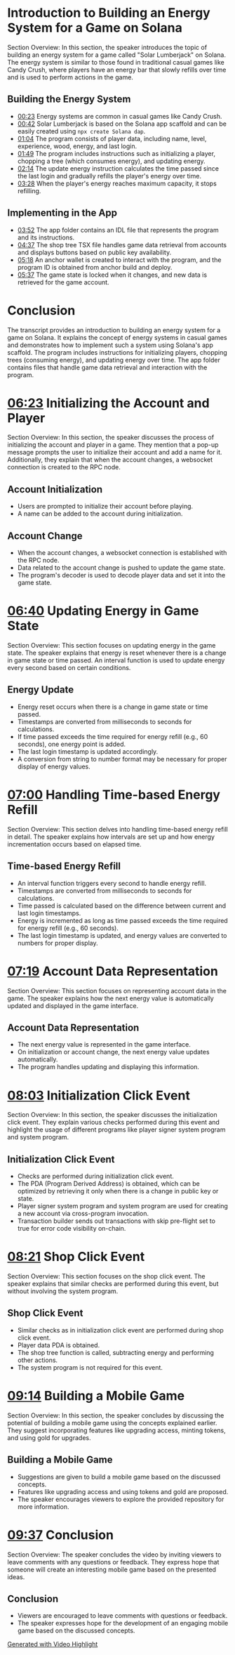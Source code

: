 # [](https://youtu.be/YYQtRCXJBgs?t=0) Introduction to Building an Energy System for a Game on Solana

Section Overview: In this section, the speaker introduces the topic of building an energy system for a game called "Solar Lumberjack" on Solana. The energy system is similar to those found in traditional casual games like Candy Crush, where players have an energy bar that slowly refills over time and is used to perform actions in the game.

## Building the Energy System

- [00:23](https://youtu.be/YYQtRCXJBgs?t=23) Energy systems are common in casual games like Candy Crush.
- [00:42](https://youtu.be/YYQtRCXJBgs?t=42) Solar Lumberjack is based on the Solana app scaffold and can be easily created using `npx create Solana dap`.
- [01:04](https://youtu.be/YYQtRCXJBgs?t=64) The program consists of player data, including name, level, experience, wood, energy, and last login.
- [01:49](https://youtu.be/YYQtRCXJBgs?t=109) The program includes instructions such as initializing a player, chopping a tree (which consumes energy), and updating energy.
- [02:14](https://youtu.be/YYQtRCXJBgs?t=134) The update energy instruction calculates the time passed since the last login and gradually refills the player's energy over time.
- [03:28](https://youtu.be/YYQtRCXJBgs?t=208) When the player's energy reaches maximum capacity, it stops refilling.

## Implementing in the App

- [03:52](https://youtu.be/YYQtRCXJBgs?t=232) The app folder contains an IDL file that represents the program and its instructions.
- [04:37](https://youtu.be/YYQtRCXJBgs?t=277) The shop tree TSX file handles game data retrieval from accounts and displays buttons based on public key availability.
- [05:18](https://youtu.be/YYQtRCXJBgs?t=318) An anchor wallet is created to interact with the program, and the program ID is obtained from anchor build and deploy.
- [05:37](https://youtu.be/YYQtRCXJBgs?t=337) The game state is locked when it changes, and new data is retrieved for the game account.

# Conclusion

The transcript provides an introduction to building an energy system for a game on Solana. It explains the concept of energy systems in casual games and demonstrates how to implement such a system using Solana's app scaffold. The program includes instructions for initializing players, chopping trees (consuming energy), and updating energy over time. The app folder contains files that handle game data retrieval and interaction with the program.
# [06:23](https://youtu.be/YYQtRCXJBgs?t=383) Initializing the Account and Player

Section Overview: In this section, the speaker discusses the process of initializing the account and player in a game. They mention that a pop-up message prompts the user to initialize their account and add a name for it. Additionally, they explain that when the account changes, a websocket connection is created to the RPC node.

## Account Initialization
- Users are prompted to initialize their account before playing.
- A name can be added to the account during initialization.

## Account Change
- When the account changes, a websocket connection is established with the RPC node.
- Data related to the account change is pushed to update the game state.
- The program's decoder is used to decode player data and set it into the game state.

# [06:40](https://youtu.be/YYQtRCXJBgs?t=400) Updating Energy in Game State

Section Overview: This section focuses on updating energy in the game state. The speaker explains that energy is reset whenever there is a change in game state or time passed. An interval function is used to update energy every second based on certain conditions.

## Energy Update
- Energy reset occurs when there is a change in game state or time passed.
- Timestamps are converted from milliseconds to seconds for calculations.
- If time passed exceeds the time required for energy refill (e.g., 60 seconds), one energy point is added.
- The last login timestamp is updated accordingly.
- A conversion from string to number format may be necessary for proper display of energy values.

# [07:00](https://youtu.be/YYQtRCXJBgs?t=420) Handling Time-based Energy Refill

Section Overview: This section delves into handling time-based energy refill in detail. The speaker explains how intervals are set up and how energy incrementation occurs based on elapsed time.

## Time-based Energy Refill
- An interval function triggers every second to handle energy refill.
- Timestamps are converted from milliseconds to seconds for calculations.
- Time passed is calculated based on the difference between current and last login timestamps.
- Energy is incremented as long as time passed exceeds the time required for energy refill (e.g., 60 seconds).
- The last login timestamp is updated, and energy values are converted to numbers for proper display.

# [07:19](https://youtu.be/YYQtRCXJBgs?t=439) Account Data Representation

Section Overview: This section focuses on representing account data in the game. The speaker explains how the next energy value is automatically updated and displayed in the game interface.

## Account Data Representation
- The next energy value is represented in the game interface.
- On initialization or account change, the next energy value updates automatically.
- The program handles updating and displaying this information.

# [08:03](https://youtu.be/YYQtRCXJBgs?t=483) Initialization Click Event

Section Overview: In this section, the speaker discusses the initialization click event. They explain various checks performed during this event and highlight the usage of different programs like player signer system program and system program.

## Initialization Click Event
- Checks are performed during initialization click event.
- The PDA (Program Derived Address) is obtained, which can be optimized by retrieving it only when there is a change in public key or state.
- Player signer system program and system program are used for creating a new account via cross-program invocation.
- Transaction builder sends out transactions with skip pre-flight set to true for error code visibility on-chain.

# [08:21](https://youtu.be/YYQtRCXJBgs?t=501) Shop Click Event

Section Overview: This section focuses on the shop click event. The speaker explains that similar checks are performed during this event, but without involving the system program.

## Shop Click Event
- Similar checks as in initialization click event are performed during shop click event.
- Player data PDA is obtained.
- The shop tree function is called, subtracting energy and performing other actions.
- The system program is not required for this event.

# [09:14](https://youtu.be/YYQtRCXJBgs?t=554) Building a Mobile Game

Section Overview: In this section, the speaker concludes by discussing the potential of building a mobile game using the concepts explained earlier. They suggest incorporating features like upgrading access, minting tokens, and using gold for upgrades.

## Building a Mobile Game
- Suggestions are given to build a mobile game based on the discussed concepts.
- Features like upgrading access and using tokens and gold are proposed.
- The speaker encourages viewers to explore the provided repository for more information.

# [09:37](https://youtu.be/YYQtRCXJBgs?t=577) Conclusion

Section Overview: The speaker concludes the video by inviting viewers to leave comments with any questions or feedback. They express hope that someone will create an interesting mobile game based on the presented ideas.

## Conclusion
- Viewers are encouraged to leave comments with questions or feedback.
- The speaker expresses hope for the development of an engaging mobile game based on the discussed concepts.

[Generated with Video Highlight](https://videohighlight.com/video/summary/YYQtRCXJBgs)